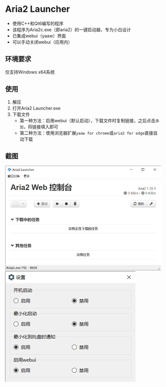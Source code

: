 ﻿# Aria2 Launcher
- 使用C++和Qt6编写的程序
- 该程序为Aria2c.exe（即aria2）的一键启动器，专为小白设计
- 已集成webui（yaaw）界面
- 可以手动关闭webui（应用内）

## 环境要求
仅支持Windows x64系统

## 使用
1. 解压
2. 打开Aria2 Launcher.exe
3. 下载文件
   - 第一种方法：启用webui（默认启动），下载文件时复制链接，之后点击`添加`，将链接填入即可
   - 第二种方法：使用浏览器扩展`yaaw for chrome`或`aria2 for edge`直接自动下载

## 截图
![主界面](resource/readme/1.png)
![设置](resource/readme/2.png)
